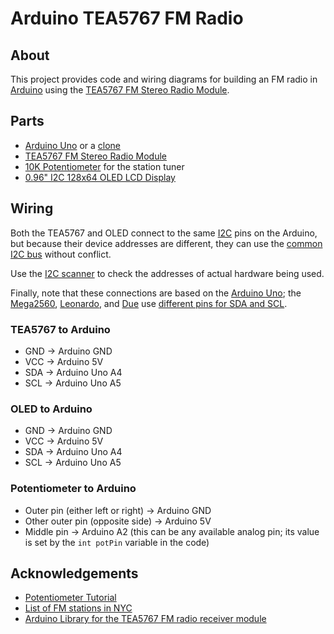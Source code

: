 # Arduino TEA5767 FM Radio

## About

This project provides code and wiring diagrams for building an FM radio in [Arduino](https://www.arduino.cc/) using the [TEA5767 FM Stereo Radio Module](https://amzn.to/2WUAYb7).

## Parts

* [Arduino Uno](https://amzn.to/2IlsEJt) or a [clone](https://amzn.to/2MOoApe)
* [TEA5767 FM Stereo Radio Module](https://amzn.to/2WUAYb7)
* [10K Potentiometer](https://amzn.to/2WtFVIq) for the station tuner
* [0.96" I2C 128x64 OLED LCD Display](https://amzn.to/2Ik1HpA)

## Wiring

Both the TEA5767 and OLED connect to the same [I2C](https://en.wikipedia.org/wiki/I%C2%B2C) pins on the Arduino, but because their device addresses are different, they can use the [common I2C bus](https://www.arduino.cc/en/Reference/Wire) without conflict.

Use the [I2C scanner](https://playground.arduino.cc/Main/I2cScanner/) to check the addresses of actual hardware being used.

Finally, note that these connections are based on the [Arduino Uno](https://amzn.to/2IlsEJt); the [Mega2560](https://amzn.to/2KTp8aY), [Leonardo](https://amzn.to/2WHgyy1), and [Due](https://amzn.to/2FacTmw) use [different pins for SDA and SCL](https://www.arduino.cc/en/Reference/Wire).

### TEA5767 to Arduino

* GND -> Arduino GND
* VCC -> Arduino 5V
* SDA -> Arduino Uno A4
* SCL -> Arduino Uno A5

### OLED to Arduino

* GND -> Arduino GND
* VCC -> Arduino 5V
* SDA -> Arduino Uno A4
* SCL -> Arduino Uno A5

### Potentiometer to Arduino

* Outer pin (either left or right) -> Arduino GND
* Other outer pin (opposite side)  -> Arduino 5V
* Middle pin -> Arduino A2 (this can be any available analog pin; its value is set by the `int potPin` variable in the code) 

## Acknowledgements

* [Potentiometer Tutorial](https://www.arduino.cc/en/Tutorial/Potentiometer)
* [List of FM stations in NYC](http://www.nyradioguide.com/freqlist.htm)
* [Arduino Library for the TEA5767 FM radio receiver module](https://github.com/simonmonk/arduino_TEA5767)
